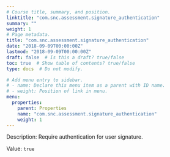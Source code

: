 ```yaml
---
# Course title, summary, and position.
linktitle: "com.snc.assessment.signature_authentication"
summary: ""
weight: 1
# Page metadata.
title: "com.snc.assessment.signature_authentication"
date: "2018-09-09T00:00:00Z"
lastmod: "2018-09-09T00:00:00Z"
draft: false  # Is this a draft? true/false
toc: true  # Show table of contents? true/false
type: docs  # Do not modify.

# Add menu entry to sidebar.
# - name: Declare this menu item as a parent with ID name.
# - weight: Position of link in menu.
menu:
  properties:
    parent: Properties
    name: "com.snc.assessment.signature_authentication"
    weight: 1
---
```


Description: Require authentication for user signature.


Value: `true`